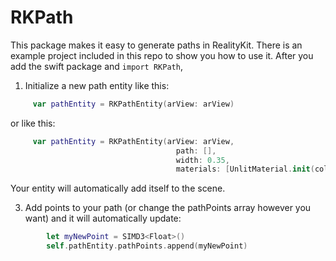 # RKPath

This package makes it easy to generate paths in RealityKit.
There is an example project included in this repo to show you how to use it.
After you add the swift package and `import RKPath`,

1. Initialize a new path entity like this:
 ``` swift
      var pathEntity = RKPathEntity(arView: arView)
```
or like this:
 ``` swift
      var pathEntity = RKPathEntity(arView: arView,
                                      path: [],
                                      width: 0.35,
                                      materials: [UnlitMaterial.init(color: .blue)])
```
Your entity will automatically add itself to the scene.

3. Add points to your path (or change the pathPoints array however you want) and it will automatically update:
``` swift
        let myNewPoint = SIMD3<Float>()
        self.pathEntity.pathPoints.append(myNewPoint)
```
